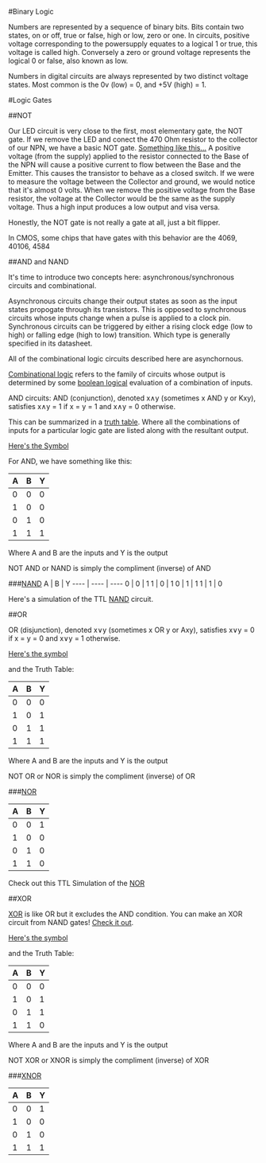 #Binary Logic

Numbers are represented by a sequence of binary bits.
Bits contain two states, on or off, true or false, high or low, zero or one.
In circuits, positive voltage corresponding to the powersupply equates to a logical 1 or true, this voltage is called high.
Conversely a zero or ground voltage represents the logical 0 or false, also known as low.

Numbers in digital circuits are always represented by two distinct voltage states. Most common is the 0v (low) = 0, and +5V (high) = 1.

#Logic Gates

##NOT

Our LED circuit is very close to the first, most elementary gate, the NOT gate.
If we remove the LED and conect the 470 Ohm resistor to the collector of our NPN, we have a basic NOT gate.
[Something like this...](http://www.falstad.com/circuit/e-rtlinverter.html)
A positive voltage (from the supply) applied to the resistor connected to the Base of the NPN will cause a positive current to flow between the Base and the Emitter.
This causes the transistor to behave as a closed switch. If we were to measure the voltage between the Collector and ground, we would notice that it's almost 0 volts.
When we remove the positive voltage from the Base resistor, the voltage at the Collector would be the same as the supply voltage.
Thus a high input produces a low output and visa versa.


Honestly, the NOT gate is not really a gate at all, just a bit flipper.

In CMOS, some chips that have gates with this behavior are the 4069, 40106, 4584

##AND and NAND

It's time to introduce two concepts here: asynchronous/synchronous circuits and combinational.

Asynchronous circuits change their output states as soon as the input states propogate through its transistors. This is opposed to synchronous circuits whose inputs change when a pulse is applied to a clock pin. Synchronous circuits can be triggered by either a rising clock edge (low to high) or falling edge (high to low) transition. Which type is generally specified in its datasheet.

All of the combinational logic circuits described here are asynchornous.

[Combinational logic](https://en.wikipedia.org/wiki/Combinational_logic) refers to the family of circuits whose output is determined by some [boolean logical](https://en.wikipedia.org/wiki/Boolean_algebra) evaluation of a combination of inputs.

AND circuits: AND (conjunction), denoted x∧y (sometimes x AND y or Kxy), satisfies x∧y = 1 if x = y = 1 and x∧y = 0 otherwise.

This can be summarized in a [truth table](http://www.ee.surrey.ac.uk/Projects/CAL/digital-logic/gatesfunc/#truth). Where all the combinations of inputs for a particular logic gate are listed along with the resultant output.

[Here's the Symbol](https://en.wikipedia.org/wiki/AND_gate#/media/File:AND_ANSI.svg)

For AND, we have something like this:

 A | B | Y 
 ---- | ---- | ----
 0 | 0 | 0 
 1 | 0 | 0 
 0 | 1 | 0 
 1 | 1 | 1 

 Where A and B are the inputs and Y is the output

NOT AND or NAND is simply the compliment (inverse) of AND

###[NAND](https://en.wikipedia.org/wiki/NAND_gate#/media/File:NAND_ANSI_Labelled.svg)
 A | B | Y 
 ---- | ---- | ----
 0 | 0 | 1 
 1 | 0 | 1 
 0 | 1 | 1 
 1 | 1 | 0 

Here's a simulation of the TTL [NAND](http://www.falstad.com/circuit/e-ttlnand.html) circuit.

##OR

OR (disjunction), denoted x∨y (sometimes x OR y or Axy), satisfies x∨y = 0 if x = y = 0 and x∨y = 1 otherwise.

[Here's the symbol](https://en.wikipedia.org/wiki/OR_gate#/media/File:OR_ANSI_Labelled.svg)

and the Truth Table:

 A | B | Y 
 ---- | ---- | ----
 0 | 0 | 0 
 1 | 0 | 1 
 0 | 1 | 1 
 1 | 1 | 1 

Where A and B are the inputs and Y is the output

NOT OR or NOR is simply the compliment (inverse) of OR

###[NOR](https://en.wikipedia.org/wiki/NOR_gate#/media/File:NOR_ANSI_Labelled.svg)

 A | B | Y 
 ---- | ---- | ----
 0 | 0 | 1 
 1 | 0 | 0
 0 | 1 | 0 
 1 | 1 | 0 

 Check out this TTL Simulation of the [NOR](http://www.falstad.com/circuit/e-ttlnor.html)


##XOR

[XOR](https://en.wikipedia.org/wiki/XOR_gate) is like OR but it excludes the AND condition.
You can make an XOR circuit from NAND gates! [Check it out](https://en.wikipedia.org/wiki/XOR_gate#/media/File:XOR_from_NAND.svg).

[Here's the symbol](https://en.wikipedia.org/wiki/XOR_gate#/media/File:XOR_ANSI.svg)

and the Truth Table:

 A | B | Y 
 ---- | ---- | ----
 0 | 0 | 0 
 1 | 0 | 1 
 0 | 1 | 1 
 1 | 1 | 0 

Where A and B are the inputs and Y is the output

NOT XOR or XNOR is simply the compliment (inverse) of XOR

###[XNOR](https://en.wikipedia.org/wiki/XNOR_gate#/media/File:Xnor-gate-en.svg)

 A | B | Y 
 ---- | ---- | ----
 0 | 0 | 1 
 1 | 0 | 0
 0 | 1 | 0  
 1 | 1 | 1 


